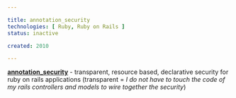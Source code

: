 ```yaml
---

title: annotation_security
technologies: [ Ruby, Ruby on Rails ]
status: inactive

created: 2010

---
```


__[annotation_security](https://github.com/nikku/annotation_security)__ - transparent, resource based, declarative security for ruby on rails applications (transparent = *I do not have to touch the code of my rails controllers and models to wire together the security*)